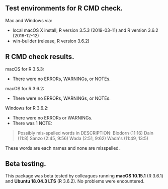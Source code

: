 ## Test environments for R CMD check.
Mac and Windows via:
* local macOS X install, R version 3.5.3 (2019-03-11) and R version 3.6.2 (2019-12-12)
* win-builder (release, R version 3.6.2)

## R CMD check results.
macOS for R 3.5.3:
* There were no ERRORs, WARNINGs, or NOTEs.

macOS for R 3.6.2:
* There were no ERRORs, WARNINGs, or NOTEs.

Windows for R 3.6.2:
* There were no ERRORs or WARNINGs.
* There was 1 NOTE: 

> Possibly mis-spelled words in DESCRIPTION: 
  Blodorn (11:16) 
  Dain (11:8) 
  Sanzo (2:45, 9:56) 
  Wada (2:51, 9:62) 
  Wada's (11:49, 13:5)
  
These words are each names and none are misspelled.

## Beta testing.
This package was beta tested by colleagues running **macOS 10.15.1** (R 3.6.1) and **Ubuntu 18.04.3 LTS** (R 3.6.2). No problems were encountered.

